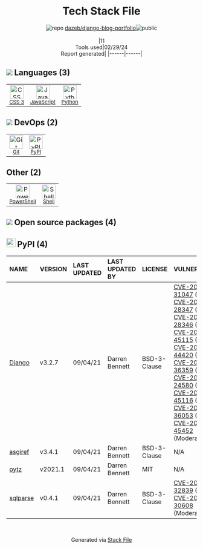 <!--
&lt;--- Readme.md Snippet without images Start ---&gt;
## Tech Stack
dazeb/django-blog-portfolio is built on the following main stack:

- [JavaScript](https://developer.mozilla.org/en-US/docs/Web/JavaScript) – Languages
- [Python](https://www.python.org) – Languages
- [PowerShell](https://docs.microsoft.com/en-us/powershell/) – Shells
- [Shell](https://en.wikipedia.org/wiki/Shell_script) – Shells

Full tech stack [here](/techstack.md)

&lt;--- Readme.md Snippet without images End ---&gt;

&lt;--- Readme.md Snippet with images Start ---&gt;
## Tech Stack
dazeb/django-blog-portfolio is built on the following main stack:

- <img width='25' height='25' src='https://img.stackshare.io/service/1209/javascript.jpeg' alt='JavaScript'/> [JavaScript](https://developer.mozilla.org/en-US/docs/Web/JavaScript) – Languages
- <img width='25' height='25' src='https://img.stackshare.io/service/993/pUBY5pVj.png' alt='Python'/> [Python](https://www.python.org) – Languages
- <img width='25' height='25' src='https://img.stackshare.io/service/3681/powershell-logo.png' alt='PowerShell'/> [PowerShell](https://docs.microsoft.com/en-us/powershell/) – Shells
- <img width='25' height='25' src='https://img.stackshare.io/service/4631/default_c2062d40130562bdc836c13dbca02d318205a962.png' alt='Shell'/> [Shell](https://en.wikipedia.org/wiki/Shell_script) – Shells

Full tech stack [here](/techstack.md)

&lt;--- Readme.md Snippet with images End ---&gt;
-->
<div align="center">

# Tech Stack File
![](https://img.stackshare.io/repo.svg "repo") [dazeb/django-blog-portfolio](https://github.com/dazeb/django-blog-portfolio)![](https://img.stackshare.io/public_badge.svg "public")
<br/><br/>
|11<br/>Tools used|02/29/24 <br/>Report generated|
|------|------|
</div>

## <img src='https://img.stackshare.io/languages.svg'/> Languages (3)
<table><tr>
  <td align='center'>
  <img width='36' height='36' src='https://img.stackshare.io/service/6727/css.png' alt='CSS 3'>
  <br>
  <sub><a href="https://developer.mozilla.org/en-US/docs/Web/CSS/CSS3">CSS 3</a></sub>
  <br>
  <sub></sub>
</td>

<td align='center'>
  <img width='36' height='36' src='https://img.stackshare.io/service/1209/javascript.jpeg' alt='JavaScript'>
  <br>
  <sub><a href="https://developer.mozilla.org/en-US/docs/Web/JavaScript">JavaScript</a></sub>
  <br>
  <sub></sub>
</td>

<td align='center'>
  <img width='36' height='36' src='https://img.stackshare.io/service/993/pUBY5pVj.png' alt='Python'>
  <br>
  <sub><a href="https://www.python.org">Python</a></sub>
  <br>
  <sub></sub>
</td>

</tr>
</table>

## <img src='https://img.stackshare.io/devops.svg'/> DevOps (2)
<table><tr>
  <td align='center'>
  <img width='36' height='36' src='https://img.stackshare.io/service/1046/git.png' alt='Git'>
  <br>
  <sub><a href="http://git-scm.com/">Git</a></sub>
  <br>
  <sub></sub>
</td>

<td align='center'>
  <img width='36' height='36' src='https://img.stackshare.io/service/12572/-RIWgodF_400x400.jpg' alt='PyPI'>
  <br>
  <sub><a href="https://pypi.org/">PyPI</a></sub>
  <br>
  <sub></sub>
</td>

</tr>
</table>

## Other (2)
<table><tr>
  <td align='center'>
  <img width='36' height='36' src='https://img.stackshare.io/service/3681/powershell-logo.png' alt='PowerShell'>
  <br>
  <sub><a href="https://docs.microsoft.com/en-us/powershell/">PowerShell</a></sub>
  <br>
  <sub></sub>
</td>

<td align='center'>
  <img width='36' height='36' src='https://img.stackshare.io/service/4631/default_c2062d40130562bdc836c13dbca02d318205a962.png' alt='Shell'>
  <br>
  <sub><a href="https://en.wikipedia.org/wiki/Shell_script">Shell</a></sub>
  <br>
  <sub></sub>
</td>

</tr>
</table>


## <img src='https://img.stackshare.io/group.svg' /> Open source packages (4)</h2>

## <img width='24' height='24' src='https://img.stackshare.io/service/12572/-RIWgodF_400x400.jpg'/> PyPI (4)

|NAME|VERSION|LAST UPDATED|LAST UPDATED BY|LICENSE|VULNERABILITIES|
|:------|:------|:------|:------|:------|:------|
|[Django](https://pypi.org/project/Django)|v3.2.7|09/04/21|Darren Bennett |BSD-3-Clause|[CVE-2023-31047](https://github.com/advisories/GHSA-r3xc-prgr-mg9p) (Critical)<br/>[CVE-2022-28347](https://github.com/advisories/GHSA-w24h-v9qh-8gxj) (Critical)<br/>[CVE-2022-28346](https://github.com/advisories/GHSA-2gwj-7jmv-h26r) (Critical)<br/>[CVE-2021-45115](https://github.com/advisories/GHSA-53qw-q765-4fww) (High)<br/>[CVE-2021-44420](https://github.com/advisories/GHSA-v6rh-hp5x-86rv) (High)<br/>[CVE-2022-36359](https://github.com/advisories/GHSA-8x94-hmjh-97hq) (High)<br/>[CVE-2023-24580](https://github.com/advisories/GHSA-2hrw-hx67-34x6) (High)<br/>[CVE-2021-45116](https://github.com/advisories/GHSA-8c5j-9r9f-c6w8) (High)<br/>[CVE-2023-36053](https://github.com/advisories/GHSA-jh3w-4vvf-mjgr) (High)<br/>[CVE-2021-45452](https://github.com/advisories/GHSA-jrh2-hc4r-7jwx) (Moderate)|
|[asgiref](https://pypi.org/project/asgiref)|v3.4.1|09/04/21|Darren Bennett |BSD-3-Clause|N/A|
|[pytz](https://pypi.org/project/pytz)|v2021.1|09/04/21|Darren Bennett |MIT|N/A|
|[sqlparse](https://pypi.org/project/sqlparse)|v0.4.1|09/04/21|Darren Bennett |BSD-3-Clause|[CVE-2021-32839](https://github.com/advisories/GHSA-p5w8-wqhj-9hhf) (High)<br/>[CVE-2023-30608](https://github.com/advisories/GHSA-rrm6-wvj7-cwh2) (Moderate)|

<br/>
<div align='center'>

Generated via [Stack File](https://github.com/marketplace/stack-file)
